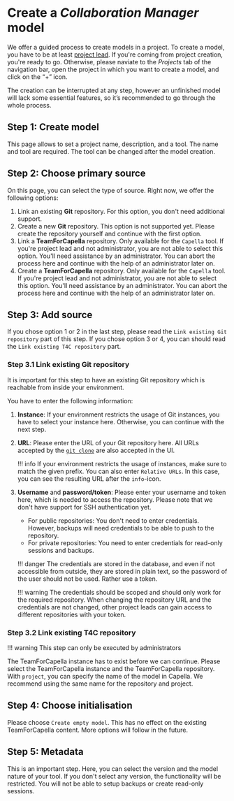 <!--
 ~ SPDX-FileCopyrightText: Copyright DB Netz AG and the capella-collab-manager contributors
 ~ SPDX-License-Identifier: Apache-2.0
 -->

# Create a _Collaboration Manager_ model

We offer a guided process to create models in a project. To create a model, you
have to be at least [project lead](../../projects/roles.md). If you're coming
from project creation, you're ready to go. Otherwise, please naviate to the
_Projects_ tab of the navigation bar, open the project in which you want to
create a model, and click on the “+” icon.

The creation can be interrupted at any step, however an unfinished model will
lack some essential features, so it’s recommended to go through the whole
process.

## Step 1: Create model

This page allows to set a project name, description, and a tool. The name and
tool are required. The tool can be changed after the model creation.

## Step 2: Choose primary source

On this page, you can select the type of source. Right now, we offer the
following options:

1. Link an existing **Git** repository. For this option, you don't need
   additional support.
1. Create a new **Git** repository. This option is not supported yet. Please
   create the repository yourself and continue with the first option.
1. Link a **TeamForCapella** repository. Only available for the `Capella` tool.
   If you're project lead and not administrator, you are not able to select
   this option. You'll need assistance by an administrator. You can abort the
   process here and continue with the help of an administrator later on.
1. Create a **TeamForCapella** repository. Only available for the `Capella`
   tool. If you're project lead and not administrator, you are not able to
   select this option. You'll need assistance by an administrator. You can
   abort the process here and continue with the help of an administrator later
   on.

## Step 3: Add source

If you chose option 1 or 2 in the last step, please read the
`Link existing Git repository` part of this step. If you chose option 3 or 4,
you can should read the `Link existing T4C repository` part.

### Step 3.1 Link existing Git repository

It is important for this step to have an existing Git repository which is
reachable from inside your environment.

You have to enter the following information:

<!-- prettier-ignore-start -->

1. **Instance**: If your environment restricts the usage of Git instances, you
   have to select your instance here. Otherwise, you can continue with the next
   step.
1. **URL**: Please enter the URL of your Git repository here. All URLs accepted
   by the [`git clone`](https://git-scm.com/docs/git-clone) are also accepted
   in the UI.

    !!! info
        If your environment restricts the usage of instances, make sure to match
        the given prefix. You can also enter `Relative URLs`. In this case,
        you can see the resulting URL after the `info`-icon.

1. **Username** and **password/token**: Please enter your username and token
   here, which is needed to access the repository. Please note that we don't
   have support for SSH authentication yet.

   - For public repositories: You don't need to enter credentials. However,
     backups will need credentials to be able to push to the repository.
   - For private repositories: You need to enter credentials for read-only
     sessions and backups.

    !!! danger
        The credentials are stored in the database, and even if not accessible
        from outside, they are stored in plain text, so the password
        of the user should not be used. Rather use a token.

    !!! warning
        The credentials should be scoped and should only work for the required
        repository. When changing the repository URL and the credentials are not
        changed, other project leads can gain access to different repositories
        with your token.

<!-- prettier-ignore-end -->

### Step 3.2 Link existing T4C repository

<!-- prettier-ignore -->
!!! warning
    This step can only be executed by administrators

The TeamForCapella instance has to exist before we can continue. Please select
the TeamForCapella instance and the TeamForCapella repository. With `project`,
you can specify the name of the model in Capella. We recommend using the same
name for the repository and project.

## Step 4: Choose initialisation

Please choose `Create empty model`. This has no effect on the existing
TeamForCapella content. More options will follow in the future.

## Step 5: Metadata

This is an important step. Here, you can select the version and the model
nature of your tool. If you don't select any version, the functionality will be
restricted. You will not be able to setup backups or create read-only sessions.
